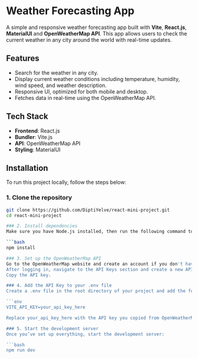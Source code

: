 # Weather Forecasting App

A simple and responsive weather forecasting app built with **Vite**, **React.js**, **MaterialUI** and **OpenWeatherMap API**. This app allows users to check the current weather in any city around the world with real-time updates.

## Features

- Search for the weather in any city.
- Display current weather conditions including temperature, humidity, wind speed, and weather description.
- Responsive UI, optimized for both mobile and desktop.
- Fetches data in real-time using the OpenWeatherMap API.

## Tech Stack

- **Frontend**: React.js
- **Bundler**: Vite.js 
- **API**: OpenWeatherMap API
- **Styling**: MaterialUI

## Installation

To run this project locally, follow the steps below:

### 1. Clone the repository

```bash
git clone https://github.com/DiptiYelve/react-mini-project.git
cd react-mini-project

### 2. Install dependencies
Make sure you have Node.js installed, then run the following command to install the required dependencies:

```bash
npm install

### 3. Set up the OpenWeatherMap API
Go to the OpenWeatherMap website and create an account if you don't have one.
After logging in, navigate to the API Keys section and create a new API key or use the default one.
Copy the API key.

### 4. Add the API Key to your .env file
Create a .env file in the root directory of your project and add the following:

```env
VITE_API_KEY=your_api_key_here

Replace your_api_key_here with the API key you copied from OpenWeatherMap.

### 5. Start the development server
Once you’ve set up everything, start the development server:

```bash
npm run dev
